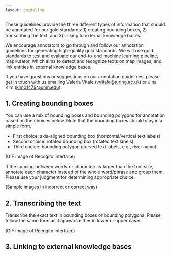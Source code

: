 ```yaml
---
layout: guideline
---
```


These guidelines provide the three different types of information that should be annotated for our gold standards: 1) creating bounding boxes, 2) transcribing the text, and 3) linking to external knowledge bases. 

We encourage annotators to go through and follow our annotation guidelines for generating high-quality gold standards. We will use gold standards to test and evaluate our end-to-end machine learning pipeline, mapKurator, which aims to detect and recognize texts on map images, and link entities in external knowledge bases.

If you have questions or suggestions on our annotation guidelines, please get in touch with us emailing Valeria Vitale ([vvitale@turing.ac.uk](mailto:vvitale@turing.ac.uk)) or Jina Kim ([kim01479@umn.edu](mailto:kim01479@umn.edu)).

## 1. Creating bounding boxes

You can use a mix of bounding boxes and bounding polygons for annotation based on the choices below. Note that the bounding boxes should stay in a simple form.
- First choice: axis-aligned bounding box (horizontal/vertical text labels) 
- Second choice: rotated bounding box (rotated text labels)
- Third choice: bounding polygon (curved text labels, e.g., river name)


(GIF image of Recogito interface)

If the spacing between words or characters is larger than the font size, annotate each character instead of the whole word/phrase and group them. Please use your judgment for determining appropriate choice. 

(Sample images in incorrect or correct way)

## 2. Transcribing the text

Transcribe the exact text in bounding boxes or bounding polygons. Please follow the same form as it appears either in lower or upper cases.

(GIF image of Recogito interface)

## 3. Linking to external knowledge bases

